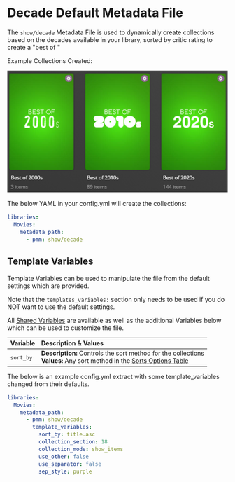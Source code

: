 # Decade Default Metadata File

The `show/decade` Metadata File is used to dynamically create collections based on the decades available in your library, sorted by critic rating to create a "best of <decade>"

Example Collections Created:

![](../images/decade.png)

The below YAML in your config.yml will create the collections:
```yaml
libraries:
  Movies:
    metadata_path:
      - pmm: show/decade
```


## Template Variables
Template Variables can be used to manipulate the file from the default settings which are provided. 

Note that the `templates_variables:` section only needs to be used if you do NOT want to use the default settings.

All [Shared Variables](../variables) are available as well as the additional Variables below which can be used to customize the file.

| Variable         | Description & Values                                                                                                                                                |
|:-----------------|:--------------------------------------------------------------------------------------------------------------------------------------------------------------------|
| `sort_by`        | **Description:** Controls the sort method for the collections<br>**Values:** Any sort method in the [Sorts Options Table](#sort-options)                            |

The below is an example config.yml extract with some template_variables changed from their defaults.

```yaml
libraries:
  Movies:
    metadata_path:
      - pmm: show/decade
        template_variables:
          sort_by: title.asc
          collection_section: 18
          collection_mode: show_items
          use_other: false
          use_separator: false
          sep_style: purple
```